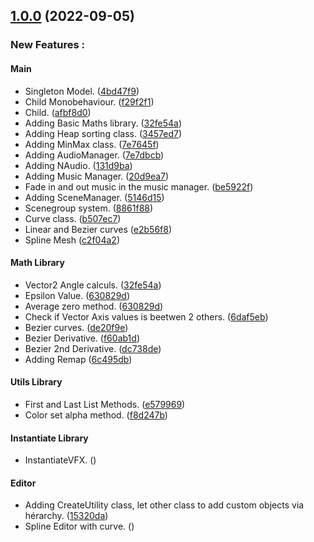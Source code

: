 ## [1.0.0](https://github.com/NazioLT/NZCore) (2022-09-05)


### New Features :

#### Main

* Singleton Model. ([4bd47f9](https://github.com/NazioLT/NZCore/commit/4bd47f984792e7fdb75d74b28b530e73e3c865c3))
* Child Monobehaviour. ([f29f2f1](https://github.com/NazioLT/NZCore/commit/f29f2f141f031dd9b24ee135425399ea1b110ce2))
* Child. ([afbf8d0](https://github.com/NazioLT/NZCore/commit/afbf8d02e538af89cc7b2f7a7539217d28d8c501))
* Adding Basic Maths library. ([32fe54a](https://github.com/NazioLT/NZCore/commit/f29f2f141f031dd9b24ee135425399ea1b110ce2))
* Adding Heap sorting class. ([3457ed7](https://github.com/NazioLT/NZCore/commit/3457ed7b043af7675a5b5d885475539d34a691db))
* Adding MinMax class. ([7e7645f](https://github.com/NazioLT/NZCore/commit/7e7645f1d7913cc0c4aec82334ab6d49cf01cf59))
* Adding AudioManager. ([7e7dbcb](https://github.com/NazioLT/NZCore/commit/7e7dbcbcfcb0d7e9e28a56854bfb4e4ee2617fdc))
* Adding NAudio. ([131d9ba](https://github.com/NazioLT/NZCore/commit/131d9ba1afec44192ed064e517fa6921485f226d))
* Adding Music Manager. ([20d9ea7](https://github.com/NazioLT/NZCore/commit/20d9ea7d66514c7695e8bf08062dbdcd614c4dfc))
* Fade in and out music in the music manager. ([be5922f](https://github.com/NazioLT/NZCore/commit/be5922ff8f4e5cb8d401e942fab158c93f6befc6))
* Adding SceneManager. ([5146d15](https://github.com/NazioLT/NZCore/commit/5146d15d42d3723849982c4645ea6af1dc94367f))
* Scenegroup system. ([8861f88](https://github.com/NazioLT/NZCore/commit/8861f88247bcd581439f2ef9eceb3d2f0ad3aca1))
* Curve class. ([b507ec7](https://github.com/NazioLT/NZCore/commit/b507ec7de772d79bbc840f6ae1bca69780a6d154))
* Linear and Bezier curves ([e2b56f8](https://github.com/NazioLT/NZCore/commit/e2b56f874871b92a5f7fafda06e7c1fada5da106))
* Spline Mesh ([c2f04a2](https://github.com/NazioLT/NZCore/commit/c2f04a260945d8701397bf74efd7d9b05bb86d67))

#### Math Library

* Vector2 Angle calculs. ([32fe54a](https://github.com/NazioLT/NZCore/commit/f29f2f141f031dd9b24ee135425399ea1b110ce2))
* Epsilon Value. ([630829d](https://github.com/NazioLT/NZCore/commit/630829d3267bf617d7b0e349b061f5d9e2f008cb))
* Average zero method. ([630829d](https://github.com/NazioLT/NZCore/commit/630829d3267bf617d7b0e349b061f5d9e2f008cb))
* Check if Vector Axis values is beetwen 2 others. ([6daf5eb](https://github.com/NazioLT/NZCore/commit/6daf5ebce600e69b847e963a7a09701a1e2e54ad))
* Bezier curves. ([de20f9e](https://github.com/NazioLT/NZCore/commit/de20f9e6da5267583d03c9d35c55a0132c302175))
* Bezier Derivative. ([f60ab1d](https://github.com/NazioLT/NZCore/commit/f60ab1dc6894555bf036b584d3be0cc8d2a31ae6))
* Bezier 2nd Derivative. ([dc738de](https://github.com/NazioLT/NZCore/commit/dc738de682a9671853509366bfbd0f6d0ef45325))
* Adding Remap ([6c495db](https://github.com/NazioLT/NZCore/commit/6c495db4f8839c58301403882514566ea37b7c74))

#### Utils Library

* First and Last List Methods. ([e579969](https://github.com/NazioLT/NZCore/commit/e57996964125c169d94f80462f7e23387e7b6a95))
* Color set alpha method. ([f8d247b](https://github.com/NazioLT/NZCore/commit/f8d247b91c5566ee6a3cb4f4f7e5ec7c7c9974e3))

#### Instantiate Library

* InstantiateVFX. ([]())

#### Editor

* Adding CreateUtility class, let other class to add custom objects via hérarchy. ([15320da](https://github.com/NazioLT/NZCore/commit/15320dab33312f7fe242a9c3ae960056c5bc99bd))
* Spline Editor with curve. ([]())